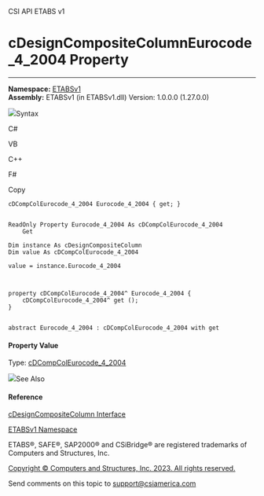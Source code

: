 ﻿

CSI API ETABS v1

# cDesignCompositeColumnEurocode_4_2004 Property  
  
---  
  
**Namespace:** [ETABSv1](2780f1b8-2033-5289-2298-1cdb2a7508d9.htm)  
**Assembly:** ETABSv1 (in ETABSv1.dll) Version: 1.0.0.0 (1.27.0.0)

![](../icons/SectionExpanded.png)Syntax

C#

VB

C++

F#

Copy

    
    
    cDCompColEurocode_4_2004 Eurocode_4_2004 { get; }
    
    
    ReadOnly Property Eurocode_4_2004 As cDCompColEurocode_4_2004
    	Get
    
    Dim instance As cDesignCompositeColumn
    Dim value As cDCompColEurocode_4_2004
    
    value = instance.Eurocode_4_2004
    
    
    
    property cDCompColEurocode_4_2004^ Eurocode_4_2004 {
    	cDCompColEurocode_4_2004^ get ();
    }
    
    
    abstract Eurocode_4_2004 : cDCompColEurocode_4_2004 with get
    

#### Property Value

Type: [cDCompColEurocode_4_2004](a32f162e-92db-d04a-fb96-8274a968430c.htm)

![](../icons/SectionExpanded.png)See Also

#### Reference

[cDesignCompositeColumn Interface](5e565810-c33f-2757-e269-ba10feb0414d.htm)

[ETABSv1 Namespace](2780f1b8-2033-5289-2298-1cdb2a7508d9.htm)

ETABS®, SAFE®, SAP2000® and CSiBridge® are registered trademarks of Computers
and Structures, Inc.  

[Copyright © Computers and Structures, Inc. 2023. All rights
reserved.](http://www.csiamerica.com)

Send comments on this topic to
[support@csiamerica.com](mailto:support%40csiamerica.com?Subject=CSI%20API%20ETABS%20v1)

